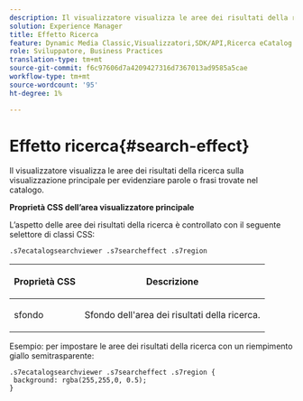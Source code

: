 ```yaml
---
description: Il visualizzatore visualizza le aree dei risultati della ricerca sulla visualizzazione principale per evidenziare parole o frasi trovate nel catalogo.
solution: Experience Manager
title: Effetto Ricerca
feature: Dynamic Media Classic,Visualizzatori,SDK/API,Ricerca eCatalog
role: Sviluppatore, Business Practices
translation-type: tm+mt
source-git-commit: f6c97606d7a4209427316d7367013ad9585a5cae
workflow-type: tm+mt
source-wordcount: '95'
ht-degree: 1%

---
```



# Effetto ricerca{#search-effect}

Il visualizzatore visualizza le aree dei risultati della ricerca sulla visualizzazione principale per evidenziare parole o frasi trovate nel catalogo.

<!--<a id="section_061E550C1C1D4DB2BD663A898895B38C"></a>-->

**Proprietà CSS dell’area visualizzatore principale**

L’aspetto delle aree dei risultati della ricerca è controllato con il seguente selettore di classi CSS:

`.s7ecatalogsearchviewer .s7searcheffect .s7region`

<table id="table_94EE3F5BBE4547C0B4943471CEE7EDE4"> 
 <thead> 
  <tr> 
   <th colname="col1" class="entry"> <p> Proprietà CSS </p> </th> 
   <th colname="col2" class="entry"> <p>Descrizione </p> </th> 
  </tr> 
 </thead>
 <tbody> 
  <tr> 
   <td colname="col1"> <p> <span class="codeph"> sfondo  </span> </p> </td> 
   <td colname="col2"> <p>Sfondo dell'area dei risultati della ricerca. </p> </td> 
  </tr> 
 </tbody> 
</table>

Esempio: per impostare le aree dei risultati della ricerca con un riempimento giallo semitrasparente:

```
.s7ecatalogsearchviewer .s7searcheffect .s7region { 
 background: rgba(255,255,0, 0.5); 
}
```

